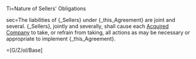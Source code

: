 Ti=Nature of Sellers' Obligations

sec=The liabilities of {_Sellers} under {_this_Agreement} are joint and several.  {_Sellers}, jointly and severally, shall cause each <a href="#SPA.Def.Acquired_Companies.Def" class="definedterm">Acquired Company</a> to take, or refrain from taking, all actions as may be necessary or appropriate to implement {_this_Agreement}.

=[G/Z/ol/Base]
